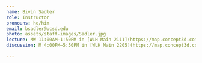 ```yaml
---
name: Bivin Sadler
role: Instructor
pronouns: he/him
email: bsadler@ucsd.edu
photo: assets/staff-images/Sadler.jpg
lecture: MW 11:00AM–1:50PM in [WLH Main 2111](https://map.concept3d.com/?id=1005#!ct/18312?s/WLH_Main)
discussion: M 4:00PM–5:50PM in [WLH Main 2205](https://map.concept3d.com/?id=1005#!ct/18312?s/WLH_Main)

---
```


